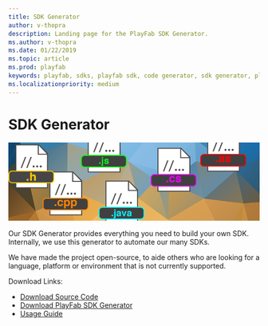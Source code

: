 ```yaml
---
title: SDK Generator
author: v-thopra
description: Landing page for the PlayFab SDK Generator.
ms.author: v-thopra
ms.date: 01/22/2019
ms.topic: article
ms.prod: playfab
keywords: playfab, sdks, playfab sdk, code generator, sdk generator, playfab sdk generator
ms.localizationpriority: medium
---
```


# SDK Generator

![SDK Generator](./media/sdk_generator1.png)

Our SDK Generator provides everything you need to build your own SDK. Internally, we use this generator to automate our many SDKs.

We have made the project open-source, to aide others who are looking for a language, platform or environment that is not currently supported.

Download Links:

- [Download Source Code](https://github.com/PlayFab/SDKGenerator)
- [Download PlayFab SDK Generator](https://api.playfab.com/downloads/generator)
- [Usage Guide](./quickstart.md)
